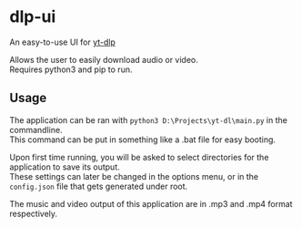 # dlp-ui
An easy-to-use UI for [yt-dlp](https://github.com/yt-dlp/yt-dlp)

Allows the user to easily download audio or video.  
Requires python3 and pip to run.

## Usage
The application can be ran with `python3 D:\Projects\yt-dl\main.py` in the commandline.  
This command can be put in something like a .bat file for easy booting. 

Upon first time running, you will be asked to select directories for the application to save its output.  
These settings can later be changed in the options menu, or in the `config.json` file that gets generated under root.

The music and video output of this application are in .mp3 and .mp4 format respectively.

